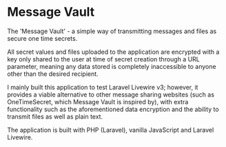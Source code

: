 # Message Vault

The 'Message Vault' - a simple way of transmitting messages and files as secure one time secrets. <br />

All secret values and files uploaded to the application are encrypted with a key only shared to the user at time of secret creation through a URL parameter, meaning any data stored is completely inaccessible to anyone other than the desired recipient. <br />

I mainly built this application to test Laravel Livewire v3; however, it provides a viable alternative to other message sharing websites (such as OneTimeSecret, which Message Vault is inspired by), with extra functionality such as the aforementioned data encryption and the ability to transmit files as well as plain text. <br />

The application is built with PHP (Laravel), vanilla JavaScript and Laravel Livewire.
